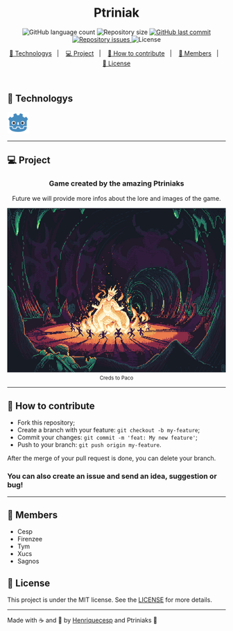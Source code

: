 <h1 align="center">
  Ptriniak 
</h1>
<p align="center">
  <img alt="GitHub language count" src="https://img.shields.io/github/languages/count/Henriquecesp/ptriniak?style=for-the-badge&logo=appveyor">

  <img alt="Repository size" src="https://img.shields.io/github/repo-size/Henriquecesp/ptriniak?style=for-the-badge&logo=appveyor">

  <a href="https://github.com/Henriquecesp/ptriniak/commits/master">
    <img alt="GitHub last commit" src="https://img.shields.io/github/last-commit/Henriquecesp/ptriniak?style=for-the-badge&logo=appveyor">
  </a>

  <a href="https://github.com/Henriquecesp/ptriniak/issues">
    <img alt="Repository issues" src="https://img.shields.io/github/issues/Henriquecesp/ptriniak?style=for-the-badge&logo=appveyor">
  </a>

  <img alt="License" src="https://img.shields.io/badge/license-MIT-brightgreen?style=for-the-badge&logo=appveyor">
</p>

<p align="center">
  <a href="#-technologys">🚀 Technologys</a>&nbsp;&nbsp;&nbsp;|&nbsp;&nbsp;&nbsp;
  <a href="#-project">💻 Project</a>&nbsp;&nbsp;&nbsp;|&nbsp;&nbsp;&nbsp;
  <a href="#-how-to-contribute">🤔 How to contribute</a>&nbsp;&nbsp;&nbsp;|&nbsp;&nbsp;&nbsp;
  <a href="#-members">👦 Members</a>&nbsp;&nbsp;&nbsp;|&nbsp;&nbsp;&nbsp;
  <a href="#-license">📝 License</a>
</p>

<br>

## 🚀 Technologys

<img src=".github/godot.png" alt="Godot Engine" height="50">
<hr>

## 💻 Project

<div align="center">
  <h3>Game created by the amazing Ptriniaks</h3>
  <p>Future we will provide more infos about the lore and images of the game.</p>
  <img src=".github/capa.png" alt="Tempoarary pixelart">
  <br>
  <small>Creds to <a src="https://dribbble.com/pakowacz">Paco</a></small>
</div>
<hr>

## 🤔 How to contribute

- Fork this repository;
- Create a branch with your feature: `git checkout -b my-feature`;
- Commit your changes: `git commit -m 'feat: My new feature'`;
- Push to your branch: `git push origin my-feature`.

After the merge of your pull request is done, you can delete your branch.

### You can also create an issue and send an idea, suggestion or bug!

<hr>

## :boy: Members

- Cesp
- Firenzee
- Tym
- Xucs
- Sagnos

## 📝 License

This project is under the MIT license. See the [LICENSE](LICENSE) for more details.

---

Made with :coffee: and 🖤 by [Henriquecesp](https://github.com/Henriquecesp) and Ptriniaks :wave:
